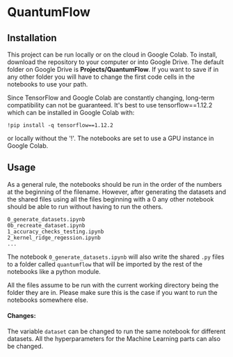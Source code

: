 # QuantumFlow

## Installation
This project can be run locally or on the cloud in Google Colab. To install, download the repository to your computer or into Google Drive. The default folder on Google Drive is **Projects/QuantumFlow**. If you want to save if in any other folder you will have to change the first code cells in the notebooks to use your path.

Since TensorFlow and Google Colab are constantly changing, long-term compatibility can not be guaranteed. It's best to use tensorflow==1.12.2 which can be installed in Google Colab with:

```
!pip install -q tensorflow==1.12.2
```
or locally without the '!'. The notebooks are set to use a GPU instance in Google Colab.

## Usage

As a general rule, the notebooks should be run in the order of the numbers at the beginning of the filename. However, after generating the datasets and the shared files using all the files beginning with a 0 any other notebook should be able to run without having to run the others.

```
0_generate_datasets.ipynb
0b_recreate_dataset.ipynb
1_accuracy_checks_testing.ipynb
2_kernel_ridge_regession.ipynb
...
```
The notebook `0_generate_datasets.ipynb` will also write the shared `.py` files to a folder called `quantumflow` that will be imported by the rest of the notebooks like a python module.

All the files assume to be run with the current working directory being the folder they are in. Please make sure this is the case if you want to run the notebooks somewhere else.

#### Changes:
The variable `dataset` can be changed to run the same notebook for different datasets. All the hyperparameters for the Machine Learning parts can also be changed. 

